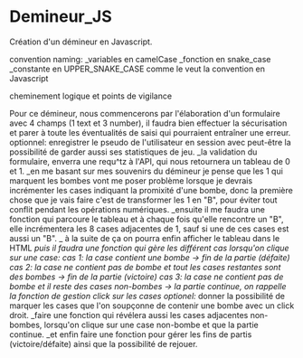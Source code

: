 # Demineur_JS
Création d'un démineur en Javascript.

convention naming:
_variables en camelCase
_fonction en snake_case
_constante en UPPER_SNAKE_CASE comme le veut la convention en Javascript

cheminement logique et points de vigilance

Pour ce démineur, nous commencerons par l'élaboration d'un formulaire avec 4 champs (1 text et 3 number), il faudra bien effectuer la sécurisation et parer à toute les éventualités de saisi qui pourraient entraîner une erreur.
optionnel: enregistrer le pseudo de l'utilisateur en session avec peut-être la possibilité de garder aussi ses statistiques de jeu.
_la validation du formulaire, enverra une requ^tz à l'API, qui nous retournera un tableau de 0 et 1.
_en me basant sur mes souvenirs du démineur je pense que les 1 qui marquent les bombes vont me poser problème lorsque je devrais incrémenter les cases indiquant la promixité d'une bombe, donc la première chose que je vais faire c'est de transformer les 1 en "B", pour éviter tout conflit pendant les opérations numériques.
_ensuite il me faudra une fonction qui parcoure le tableau et à chaque fois qu'elle rencontre un "B", elle incrémentera les 8 cases adjacentes de 1, sauf si une de ces cases est aussi un "B".
_ à la suite de ça on pourra enfin afficher le tableau dans le HTML
_puis il faudra une fonction qui gère les différent cas lorsqu'on clique sur une case:
cas 1: la case contient une bombe -> fin de la partie (défaite)
cas 2: la case ne contient pas de bombe et tout les cases restantes sont des bombes -> fin de la partie (victoire)
cas 3: la case ne contient pas de bombe et il reste des cases non-bombes -> la partie continue, on rappelle la fonction de gestion click sur les cases
optionel:_ donner la possibilité de marquer les cases que l'on soupçonne de contenir une bombe avec un click droit. 
         _faire une fonction qui révélera aussi les cases adjacentes non-bombes, lorsqu'on clique sur une case non-bombe et que la partie continue.
_et enfin faire une fonction pour gérer les fins de partis (victoire/défaite) ainsi que la possibilité de rejouer.


